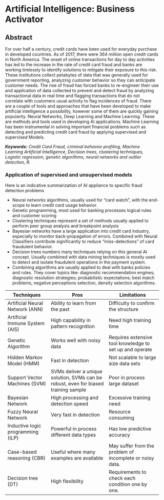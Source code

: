 # Artificial Intelligence: Business Activator

## Abstract

For over half a century, credit cards have been used for everyday purchase in developed countries. As of 2017,  there were 364 million open credit cards in North America. The onset of online transactions for day to day activities has led to the increase in the rate of credit card fraud and banks are working tirelessly to identify solutions to mitigate their exposure to this risk. These institutions collect petabytes of data that was generally used for government reporting, analyzing customer behavior so they can anticipate customer needs. The rise of fraud has forced banks to re-engineer their use and application of data collected to prevent and detect fraud by analyzing transactional data in real time and flagging transactions that do not correlate with customers usual activity to flag incidences of fraud. 
There are a couple of tools and approaches that have been developed to make artificial intelligence a possibility, however some of them are quickly gaining popularity. Neural Networks, Deep Learning and Machine Learning. These are methods and tools used in developing AI applications. Machine Learning has been instrumental in solving important financial problems such as detecting and predicting credit card fraud by applying supervised and supervised Models.

_**Keywords:** Credit Card Fraud, criminal behavior profiling, Machine Learning Artificial Intelligence, Decision trees, clustering techniques, Logistic regression, genetic algorithms, neural networks and outlier detection, R._

### Application of supervised and unsupervised models
Here is an indicative summarization of AI appliance to specific fraud detection problems 
- Neural networks algorithms, usually used for “card watch”, with the end-scope to learn credit card usage behavior. 
- Genetic programming, most used for banking processes logical rules and customer scoring
- Clustering techniques represent a set of methods usually applied to perform peer group analysis and breakpoint analysis
- Bayesian networks have a large application into credit card industry, especially to monitor back-propagation of errors. Combined with Neural Classifiers contribute significantly to reduce “miss-detections” of card fraudulent behavior.
- Decision trees numbers many techniques relying on this general AI concept. Usually combined with data mining techniques is mostly used to detect and isolate fraudulent operations in the payment system.
- Combining algorithms are usually applied to deal with banks policies and rules. They cover topics like: diagnostic recommendation engines; diagnostic resolution strategies; probabilistic expectations; best match problems, negative perceptions selection, density selection algorithms. 

Techniques | Pros | Limitations
---------- | ---- | ------------
Artificial Neural Network (ANN) | Ability to learn from the past | Difficulty to confirm the structure
Artificial Immune System (AIS) | High capability in pattern recognition | Need high training time
Genetic Algorithm | Works well with noisy data | Requires extensive tool knowledge to set up and operate		
Hidden Markov Model (HMM) | Fast in detection | Not scalable to large size data sets
Support Vector Machines (SVM)	| SVMs deliver a unique solution, SVMs can be robust, even for biased training sample | Poor in process large dataset
Bayesian Network | High processing and detection speed | Excessive training need
Fuzzy Neural Network | Very fast in detection | Resource consuming
Inductive logic programming (ILP) | Powerful in process different data types | Has low predictive accuracy
Case-based reasoning (CBR) | Useful where many examples are available | May suffer from the problem of incomplete or noisy data.
Decision tree (DT) | High flexibility | Requirements to check each condition one by one.
